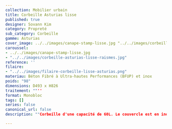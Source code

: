 ```yaml
---
collection: Mobilier urbain
title: Corbeille Asturias lisse
published: true
designer: Sovann Kim
category: Propreté
sub_category: Corbeille
gamme: Asturias
cover_image: ../../images/canape-stamp-lisse.jpg "../../images/corbeille-asturias-lisse.jpg"
caroussel: 
- ../../images/canape-stamp-lisse.jpg
- "../../images/corbeille-asturias-lisse-raismes.jpg"
reference: ''
filaire:
- "../../images/filaire-corbeille-lisse-asturias.png"
materiau: Béton Fibré à Ultra-hautes Performances (BFUP) et inox
poids: "98"
dimensions: D493 x H826
traitement: ""''
format: Monobloc
tags: []
series: false
canonical_url: false
description: ""Corbeille d'une capacité de 60L. Le couvercle est en inox brossé.

---
```

